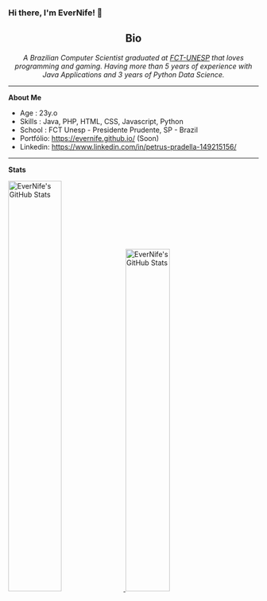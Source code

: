 ### Hi there, I'm EverNife! 👋

<html>
   <body>
      <h2 align="center">Bio</h2>
      <p align="center">
        <em>A Brazilian Computer Scientist graduated at <a className="greeting-text-p subTitle" href="https://www.fct.unesp.br/">FCT-UNESP</a> that loves programming and gaming. Having more than 5 years of experience with Java Applications and 3 years of Python Data Science.</em>
        </p>
    <body/>
<html/>
      
___

**About Me**

- Age : 23y.o
- Skills : Java, PHP, HTML, CSS, Javascript, Python
- School : FCT Unesp - Presidente Prudente, SP - Brazil
- Portfólio: https://evernife.github.io/ (Soon)
- Linkedin: https://www.linkedin.com/in/petrus-pradella-149215156/
___
**Stats**

<a href="https://github.com/evernife">
<img src="https://github-readme-stats.vercel.app/api?username=evernife&show_icons=true&count_private=true" alt="EverNife's GitHub Stats" width="46%" height="46%" />
<img src="https://github-readme-stats.vercel.app/api/top-langs/?username=evernife&layout=compact&hide=jupyter%20notebook" alt="EverNife's GitHub Stats" width="42%" height="42%" />
</a>

